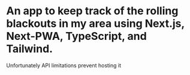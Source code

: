 # An app to keep track of the rolling blackouts in my area using Next.js, Next-PWA, TypeScript, and Tailwind.

Unfortunately API limitations prevent hosting it
